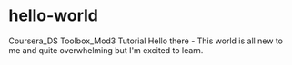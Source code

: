 # hello-world
Coursera_DS Toolbox_Mod3 Tutorial
Hello there - This world is all new to me and quite overwhelming but I'm excited to learn.
